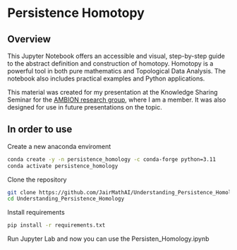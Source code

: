 # Persistence Homotopy

## Overview
This Jupyter Notebook offers an accessible and visual, step-by-step guide to the abstract definition and construction of homotopy. Homotopy is a powerful tool in both pure mathematics and Topological Data Analysis. The notebook also includes practical examples and Python applications.

This material was created for my presentation at the Knowledge Sharing Seminar for the [AMBION research group](https://www.isas.de/en/research/research-groups/ambiom), where I am a member. It was also designed for use in future presentations on the topic.

## In order to use

Create a new anaconda enviroment

```bash
conda create -y -n persistence_homology -c conda-forge python=3.11
conda activate persistence_homology
```

Clone the repository

```bash
git clone https://github.com/JairMathAI/Understanding_Persistence_Homology.git
cd Understanding_Persistence_Homology
```

Install requirements

```bash
pip install -r requirements.txt
```

Run Jupyter Lab and now you can use the  Persisten_Homology.ipynb









